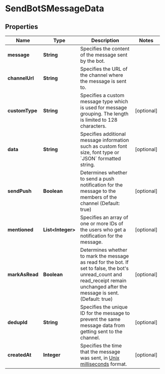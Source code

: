 

# SendBotSMessageData


## Properties

| Name | Type | Description | Notes |
|------------ | ------------- | ------------- | -------------|
|**message** | **String** | Specifies the content of the message sent by the bot. |  |
|**channelUrl** | **String** | Specifies the URL of the channel where the message is sent to. |  |
|**customType** | **String** | Specifies a custom message type which is used for message grouping. The length is limited to 128 characters. |  [optional] |
|**data** | **String** | Specifies additional message information such as custom font size, font type or &#x60;JSON&#x60; formatted string. |  [optional] |
|**sendPush** | **Boolean** | Determines whether to send a push notification for the message to the members of the channel (Default: true) |  [optional] |
|**mentioned** | **List&lt;Integer&gt;** | Specifies an array of one or more IDs of the users who get a notification for the message. |  [optional] |
|**markAsRead** | **Boolean** | Determines whether to mark the message as read for the bot. If set to false, the bot&#39;s unread_count and read_receipt remain unchanged after the message is sent. (Default: true) |  [optional] |
|**dedupId** | **String** | Specifies the unique ID for the message to prevent the same message data from getting sent to the channel. |  [optional] |
|**createdAt** | **Integer** | Specifies the time that the message was sent, in [Unix milliseconds](/docs/chat/v3/platform-api/guides/miscellaneous#2-timestamps) format. |  [optional] |



